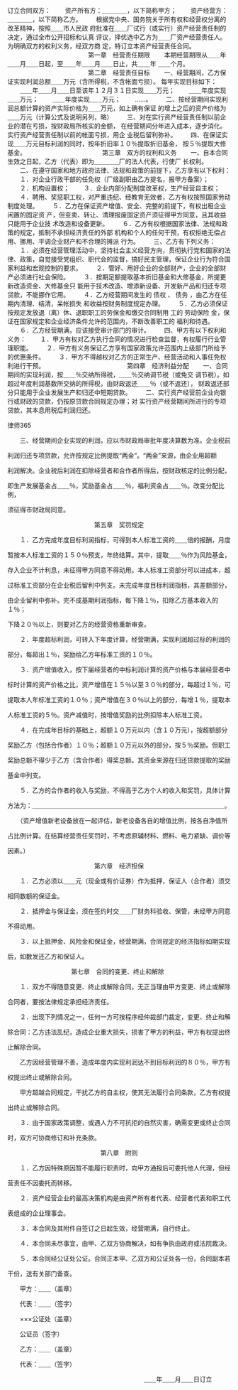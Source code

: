 
 订立合同双方： 
 　　资产所有方：＿＿＿＿，以下简称甲方； 
 　　资产经营方：＿＿＿＿，以下简称乙方。 
 　　根据党中央、国务院关于所有权和经营权分离的改革精神，按照＿＿市人民政 
 府批准在＿＿厂试行（或实行）资产经营责任制的决定，通过全市公开招标和认真 
 评议，择优选中乙方为＿＿厂资产经营责任人。为明确双方的权利义务，经双方商 
 定，特订立本资产经营责任合同。 
 　　　　　　　　　　　　　第一章　经营责任期限 
 　　本期经营期限从＿＿年＿＿月＿＿日起，至＿＿年＿＿月＿＿日止，共＿＿年 
 ＿＿个月。 
 　　　　　　　　　　　　　第二章　经营责任目标 
 　　一、经营期间，乙方保证实现利润总额＿＿万元（含所得税，不含帐面亏损）。 
 每年实现目标如下： 
 　　＿＿年＿＿月＿＿日至该年１２月３１日实现＿＿万元； 
 　　＿＿年度实现＿＿万元； 
 　　＿＿年度实现＿＿万元； 
 　　……。 
 　　二、按经营期间实现利润总额计算的资产实际价格为＿＿万元，如上确有保证 
 的增上之后的资产价格为＿＿万元（计算公式及说明另列，略） 
 　　三、对在实行资产经营责任制以前企业的潜在亏损，按财政局所核实的金额， 
 在经营期间分年进入成本，逐步消化。实行资产经营责任制以前的帐面亏损，用企 
 业税后留利弥补。 
 　　四、在保证实现＿＿万元目标利润的同时，按年折旧率１０％提取折旧基金， 
 按５％提取大修基金。 
 　　　　　　　　　　　　第三章　双方的权利和义务 
 　　一、自本合同生效之日起，乙方（代表）即为＿＿＿＿厂的法人代表，行使厂 
 长权利。 
 　　二、在遵守国家和地方政府法律、法规和政策的前提下，乙方享有以下权利： 
 　　１．对企业行政干部的任免权（厂级副职由乙方提名，报甲方备案）； 
 　　２．机构设置权； 
 　　３．企业内部分配制度改革权，生产经营自主权； 
 　　４．聘用、奖惩职工权，对严重违纪、经教育无效者，乙方有权按照国家劳动 
 制度处理。 
 　　５．乙方在保证资产增值、安全、完整的前提下，有权出租企业闲置的固定资 
 产，但变卖、转让、清理报废固定资产须征得甲方同意，且其收益只能用于企业技 
 术改造和设备更新。 
 　　６．乙方有权根据国家法律、法规和政策的规定，抵制不承担经济责任的外部 
 机构和个人的任何干预，有权拒绝无偿占用、挪用、平调企业财产和不合理的摊派 
 行为。 
 　　三、乙方有下列义务： 
 　　１．必须在经营管理活动中，坚持社会主义经营方向，贯彻执行党和国家的法 
 律、政策，自觉接受党组织、职代会的监督，搞好民主管理，保证企业行为符合国 
 家利益和宏观控制的要求。 
 　　２．管好、用好企业的全部财产，企业的全部财产必须进行社会保险。 
 　　３．按期足额提取基本折旧基金和大修基金，所提更新改造资金、大修基金只 
 能用于技术改造、增添新设备、开发新产品和归还专项贷款，不能挪作它用。 
 　　４．乙方经营期间发生的
债权
、
债务
，由乙方在任期内清理、结清，呆帐损失 
 和收益按财务制度规定办理。 
 　　５．乙方必须保证按规定发放退（离）休、退职职工的劳保金和缴交合同制用 
 工的
劳动保险
金，保证在国家规定和企业经济条件允许的范围内，不断改善职工的 
 福利和待遇。 
 　　６．乙方经营期满，应该接受审计部门的审计。 
 　　四、甲方有以下权利和义务： 
 　　１．甲方有权对乙方执行合同的情况进行检查监督，有权履行行业管理职能。 
 　　２．甲方有义务保证乙方享有国家政策允许范围内上级部门所给予的优惠条件。 
 　　３．甲方不得越权对乙方的正常生产、经营活动和人事任免权利进行干预。 
 　　　　　　　　　　　　　第四章　经济利益分配 
 　　一、合同期间的实现利润，按＿＿％交纳所得税，＿＿％交纳调节税（或免交 
 调节税）。如超过年度利润基数所交纳的所得税，由财政返还＿＿％（或不返还）， 
 财政返还部分只能用于企业发展生产和归还中短期贷款。 
 　　二、实行资产经营前企业向银行或财政的贷款，仍按原贷款合同规定办理；对 
 实行资产经营期间所进行的专项贷款，其本息用税后利润归还。 




 
律师365






 　　三、经营期间企业实现的利润，应以市财政局审批年度决算数为准。企业税前 

 利润归还专项贷款，允许按规定比例提取“两金”。“两金”来源，由企业用超额 

 利润解决。企业税后利润在扣除经营者和合作者所得后，按财政核定的比例分配， 

 即生产发展基金占＿＿％，奖励基金占＿＿％，福利资金占＿＿％。改变分配比例， 

 须征得市财政局同意。 

 　　　　　　　　　　　　　　第五章　奖罚规定 

 　　１．乙方完成年度目标利润指标，可得到本人标准工资的＿＿倍的报酬，月度 

 暂按本人标准工资的１５０％预支，年终结算。其中，提取＿＿％作为风险基金， 

 存入企业不计利息，未征得甲方同意不得动用。本人标准工资部分可以进成本，超 

 过标准工资部分在企业税后留利中列支。未完成年度目标利润指标，其差额部分， 

 由企业留利中弥补。完不成基期利润指标，每下降１％，扣除乙方基本收入的１％； 

 下降２０％以上，则要对乙方的经营资格重新审查。 

 　　２．年度超标利润，可转入下年度计算，经营期满，实现利润超过标的利润的 

 部分，每超出１％，奖励给乙方年标准工资的１０％。 

 　　３．资产增值收入，按下届经营者的中标利润计算的资产价格与本届经营者中 

 标时计算的资产价格之比，资产增值在１５％以至３０％的部分，每超过１％，可 

 提取本人年标准工资的１０％；资产增值在３０％以上的部分，每增１％，提取本 

 人标准工资的５％。资产减值时，按增值奖励的比例扣除本人标准工资。 

 　　４．在完成年目标的基础上，超额１０万元以内（含１０万元），按超额部分 

 奖励乙方（包括合作者）１０％；超额１０万元以外的部分，按５％奖励。但职工 

 奖励总额不得少于乙方（含合作者）得奖总额。其资金来源在归还贷款提取的奖励 

 基金中列支。 

 　　５．乙方的合作者的收入与奖励，不得高于乙方个人的收入和奖罚，具体计算 

 方法为：＿＿＿＿＿＿＿＿＿＿＿＿＿＿＿＿＿＿＿＿＿＿＿＿＿＿＿＿＿＿＿。 

 　　（资产增值新老设备放在一起评估，新老设备各自的增值比例，按各自净值所 

 占比例计算。在结算经营责任奖罚时，不考虑原辅材料、燃料、电力紧缺、调价等 

 因素。） 

 　　　　　　　　　　　　　　第六章　经济担保 

 　　１．乙方必须以＿＿元（现金或有价证券）作为抵押，保证人（合作者）须交 

 相同数额的保证金。 

 　　２．抵押金与保证金，须在签约时交＿＿厂财务科验收、保管，未经甲方同意 

 不得动用。 

 　　３．以上抵押金、风险金和保证金，经营期满，合同规定的经济指标如期实现 

 后，如数发还乙方和保证人。 

 　　　　　　　　　　 第七章　合同的变更、终止和解除 

 　　１．双方不得随意变更、终止或解除合同，无正当理由甲方变更、终止或解除 

 合同者，要按法律规定承担经济责任。 

 　　２．出现下列情况之一，任何一方可按程序经仲裁部门裁定，变更、终止和解 

 除合同：乙方违法乱纪，造成企业重大损失，损害了甲方的利益，甲方有权提出终 

 止解除合同。 

 　　乙方因经营管理不善，造成年度内实现利润达不到目标利润的８０％，甲方有 

 权提出终止或解除合同。 

 　　甲方超越合同规定，干扰乙方的自主权，使其无法履行合同条款，乙方有权提 

 出终止或解除合同。 

 　　３．由于国家政策调整，或遇人力不可抗拒的自然灾害，确需变更或终止合同 

 时，双方可协商修订和补充条款。 

 　　　　　　　　　　　　　　　第八章　附则 

 　　１．乙方因特殊原因暂不能履行职责时，向甲方通报后可委托他人代理，但经 

 营责任不因委托而转移。 

 　　２．资产经营企业的最高决策机构是由资产所有者代表、经营者代表和职工代 

 表组成的企业理事会。 

 　　３．本合同及其附件自签订之日起生效，经营期满，自行终止。 

 　　４．本合同未尽事宜，由甲、乙双方协商解决，如有争执由政府或法院裁决。 

 　　５．本合同经公证处公证。合同正本甲、乙双方和公证处各一份，合同副本若 

 干份，送有关部门备查。 

 　　甲方：＿＿（盖章） 

 　　代表：＿＿（签字） 

 　　×××公证处（盖章） 

 　　公证员（签字） 

 　　乙方：＿＿（盖章） 

 　　代表：＿＿（签字） 

 　　　　　　　　　　　　　　　　　　　　　　＿＿年＿＿月＿＿日订立  


 

 
 
 
 
 
  


  
 

  


  


  
 
 
 
 


